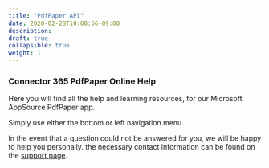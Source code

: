 ```yaml
---
title: "PdfPaper API"
date: 2020-02-28T10:08:56+09:00
description: 
draft: true
collapsible: true
weight: 1
---
```

### Connector 365 PdfPaper Online Help

Here you will find all the help and learning resources, for our Microsoft AppSource PdfPaper app.

Simply use either the bottom or left navigation menu.

In the event that a question could not be answered for you, we will be happy to help you personally. the necessary contact information can be found on the [support page](en-us/apps/help-and-support/).